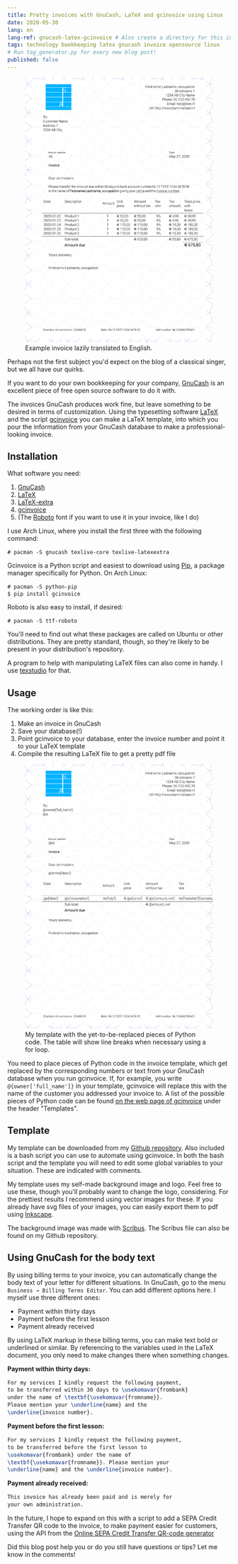 ```yaml
---
title: Pretty invoices with GnuCash, LaTeX and gcinvoice using Linux
date: 2020-05-30
lang: en
lang-ref: gnucash-latex-gcinvoice # Also create a directory for this in _data/comments. Throws error otherwise. Add empty file there to propagate on Github as well, then remove again.
tags: technology bookkeeping latex gnucash invoice opensource linux
# Run tag_generator.py for every new blog post!
published: false
---
```


<figure class="fr-ns w-50-ns br3 ma1 ba b--light-gray">
  	<a href="/images/blog/2020/invoice_blogpost.svg">
      <img src="/images/blog/2020/invoice_blogpost.svg" alt="GnuCash_LaTeX_Factuur" class="br3 br--top"></a>
  	<figcaption class="tc">Example invoice lazily translated to English.</figcaption>
</figure>

Perhaps not the first subject you'd expect on the blog of a classical singer, but we all have our quirks.

If you want to do your own bookkeeping for your company, [GnuCash](https://www.gnucash.org/) is an excellent piece of free open source software to do it with.

The invoices GnuCash produces work fine, but leave something to be desired in terms of customization. Using the typesetting software [LaTeX](https://www.latex-project.org/) and the script [gcinvoice](https://bitbucket.org/smoerz/gcinvoice) you can make a LaTeX template, into which you pour the information from your GnuCash database to make a professional-looking invoice.

## Installation

What software you need:

1. [GnuCash](https://www.archlinux.org/packages/community/x86_64/gnucash/)
2. [LaTeX](https://www.archlinux.org/packages/extra/any/texlive-core/)
3. [LaTeX-extra](https://www.archlinux.org/packages/extra/any/texlive-latexextra/)
4. [gcinvoice](https://pypi.org/project/gcinvoice/)
5. (The [Roboto](https://www.archlinux.org/packages/community/any/ttf-roboto/) font if you want to use it in your invoice, like I do)

I use Arch Linux, where you install the first three with the following command:

```console
# pacman -S gnucash texlive-core texlive-latexextra
```

Gcinvoice is a Python script and easiest to download using [Pip](https://www.archlinux.org/packages/extra/any/python-pip/), a package manager specifically for Python. On Arch Linux:

```console
# pacman -S python-pip
$ pip install gcinvoice
```

Roboto is also easy to install, if desired:

```console
# pacman -S ttf-roboto
```

You'll need to find out what these packages are called on Ubuntu or other distributions. They are pretty standard, though, so they're likely to be present in your distribution's repository.

A program to help with manipulating LaTeX files can also come in handy. I use [texstudio](https://www.archlinux.org/packages/community/x86_64/texstudio/) for that.

## Usage

The working order is like this:

1. Make an invoice in GnuCash
2. Save your database(!)
3. Point gcinvoice to your database, enter the invoice number and point it to your LaTeX template
4. Compile the resulting LaTeX file to get a pretty pdf file

<figure class="fr-ns w-50-ns br3 ma1 ba b--light-gray">
  	<a href="/images/blog/2020/template_blogpost_bammerlaan_English.svg">
      <img src="/images/blog/2020/template_blogpost_bammerlaan_English.svg" alt="GnuCash_LaTeX_Factuur" class="br3 br--top"></a>
  	<figcaption class="tc">My template with the yet-to-be-replaced pieces of Python code. The table will show line breaks when necessary using a for loop.</figcaption>
</figure>

You need to place pieces of Python code in the invoice template, which get replaced by the corresponding numbers or text from your GnuCash database when you run gcinvoice. If, for example, you write `@{owner['full_name']}` in your template, gcinvoice will replace this with the name of the customer you addressed your invoice to. A list of the possible pieces of Python code can be found [on the web page of gcinvoice](https://pypi.org/project/gcinvoice/) under the header "Templates".

## Template

My template can be downloaded from my [Github repository](https://github.com/bammerlaan/template_blogpost_bammerlaan). Also included is a bash script you can use to automate using gcinvoice. In both the bash script and the template you will need to edit some global variables to your situation. These are indicated with comments.

My template uses my self-made background image and logo. Feel free to use these, though you'll probably want to change the logo, considering. For the prettiest results I recommend using vector images for these. If you already have svg files of your images, you can easily export them to pdf using [Inkscape](https://inkscape.org/).

The background image was made with [Scribus](https://www.scribus.net/). The Scribus file can also be found on my Github repository.

## Using GnuCash for the body text

By using billing terms to your invoice, you can automatically change the body text of your letter for different situations. In GnuCash, go to the menu `Business → Billing Terms Editor`. You can add different options here. I myself use three different ones:

- Payment within thirty days
- Payment before the first lesson
- Payment already received

By using LaTeX markup in these billing terms, you can make text bold or underlined or similar. By referencing to the variables used in the LaTeX document, you only need to make changes there when something changes.

**Payment within thirty days:**

```latex
For my services I kindly request the following payment, 
to be transferred within 30 days to \usekomavar{frombank} 
under the name of \textbf{\usekomavar{fromname}}. 
Please mention your \underline{name} and the 
\underline{invoice number}.
```

**Payment before the first lesson:**

```latex
For my services I kindly request the following payment,
to be transferred before the first lesson to  
\usekomavar{frombank} under the name of 
\textbf{\usekomavar{fromname}}. Please mention your 
\underline{name} and the \underline{invoice number}.
```

**Payment already received:**

```latex
This invoice has already been paid and is merely for 
your own administration.
```

In the future, I hope to expand on this with a script to add a SEPA Credit Transfer QR code to the invoice, to make payment easier for customers, using the API from the [Online SEPA Credit Transfer QR-code generator](https://epc-qr.eu/)

Did this blog post help you or do you still have questions or tips? Let me know in the comments!
